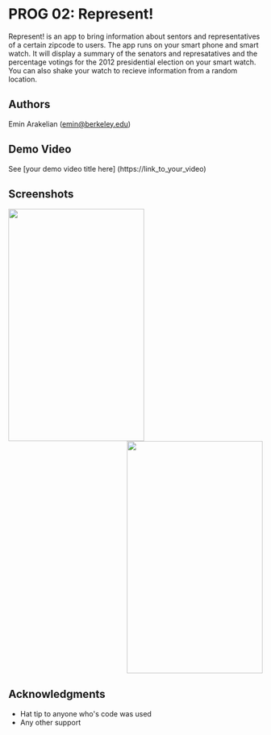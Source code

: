 # PROG 02: Represent!

Represent! is an app to bring information about sentors and representatives of a certain zipcode to users. The app runs on your smart phone and smart watch. It will display a summary of the senators and represatatives and  the percentage votings for the 2012 presidential election on your smart watch. You can also shake your watch to recieve information from a random location.

## Authors

Emin Arakelian ([emin@berkeley.edu](mailto:your_email@berkeley.edu))

## Demo Video

See [your demo video title here] (https://link_to_your_video)

## Screenshots


<div><p><center>
<img src="https://i.imgsafe.org/d8ccfbc.png" width="268.8" height="460.8" align="left"/>
<img src=https://i.imgsafe.org/d9cb81c.png width="268.8" height="460.8" align="right"/></center></p><BR CLEAR="both"></div>
<p></p>

## Acknowledgments

* Hat tip to anyone who's code was used
* Any other support
